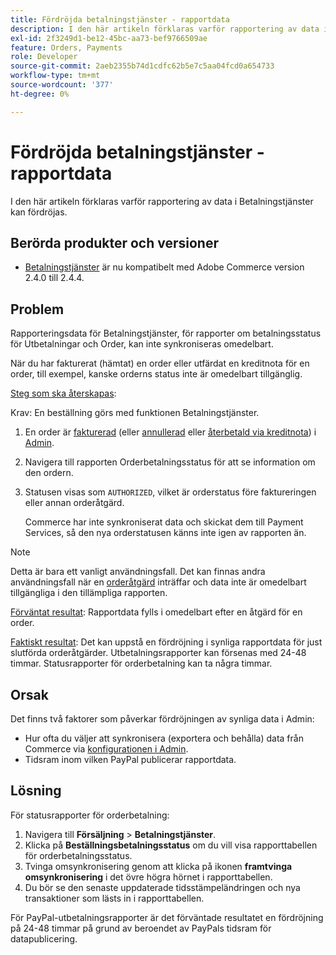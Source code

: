 ```yaml
---
title: Fördröjda betalningstjänster - rapportdata
description: I den här artikeln förklaras varför rapportering av data i Betalningstjänster kan fördröjas.
exl-id: 2f3249d1-be12-45bc-aa73-bef9766509ae
feature: Orders, Payments
role: Developer
source-git-commit: 2aeb2355b74d1cdfc62b5e7c5aa04fcd0a654733
workflow-type: tm+mt
source-wordcount: '377'
ht-degree: 0%

---
```


# Fördröjda betalningstjänster - rapportdata

I den här artikeln förklaras varför rapportering av data i Betalningstjänster kan fördröjas.

## Berörda produkter och versioner

* [Betalningstjänster](https://marketplace.magento.com/magento-payment-services.html) är nu kompatibelt med Adobe Commerce version 2.4.0 till 2.4.4.

## Problem

Rapporteringsdata för Betalningstjänster, för rapporter om betalningsstatus för Utbetalningar och Order, kan inte synkroniseras omedelbart.

När du har fakturerat (hämtat) en order eller utfärdat en kreditnota för en order, till exempel, kanske orderns status inte är omedelbart tillgänglig.

<u>Steg som ska återskapas</u>:

Krav: En beställning görs med funktionen Betalningstjänster.

1. En order är [fakturerad](https://experienceleague.adobe.com/sv/docs/commerce-admin/stores-sales/order-management/invoices#create-an-invoice) (eller [annullerad](https://experienceleague.adobe.com/sv/docs/commerce-admin/stores-sales/point-of-purchase/assist/customer-account-create-order) eller [återbetald via kreditnota](https://experienceleague.adobe.com/sv/docs/commerce-admin/stores-sales/order-management/credit-memos/credit-memos)) i [Admin](https://experienceleague.adobe.com/sv/docs/commerce-admin/start/admin/admin).
1. Navigera till rapporten Orderbetalningsstatus för att se information om den ordern.
1. Statusen visas som `AUTHORIZED`, vilket är orderstatus före faktureringen eller annan orderåtgärd.

   Commerce har inte synkroniserat data och skickat dem till Payment Services, så den nya orderstatusen känns inte igen av rapporten än.

>[!NOTE]
>
>Detta är bara ett vanligt användningsfall. Det kan finnas andra användningsfall när en [orderåtgärd](https://experienceleague.adobe.com/sv/docs/commerce-admin/stores-sales/order-management/orders/orders#actions) inträffar och data inte är omedelbart tillgängliga i den tillämpliga rapporten.

<u>Förväntat resultat</u>:
Rapportdata fylls i omedelbart efter en åtgärd för en order.

<u>Faktiskt resultat</u>:
Det kan uppstå en fördröjning i synliga rapportdata för just slutförda orderåtgärder. Utbetalningsrapporter kan försenas med 24-48 timmar. Statusrapporter för orderbetalning kan ta några timmar.

## Orsak

Det finns två faktorer som påverkar fördröjningen av synliga data i Admin:

* Hur ofta du väljer att synkronisera (exportera och behålla) data från Commerce via [konfigurationen i Admin](https://experienceleague.adobe.com/docs/commerce-merchant-services/payment-services/configure/configure-admin.html?lang=sv-SE).
* Tidsram inom vilken PayPal publicerar rapportdata.

## Lösning

För statusrapporter för orderbetalning:

1. Navigera till **Försäljning** > **Betalningstjänster**.
1. Klicka på **Beställningsbetalningsstatus** om du vill visa rapporttabellen för orderbetalningsstatus.
1. Tvinga omsynkronisering genom att klicka på ikonen **framtvinga omsynkronisering** i det övre högra hörnet i rapporttabellen.
1. Du bör se den senaste uppdaterade tidsstämpeländringen och nya transaktioner som lästs in i rapporttabellen.

För PayPal-utbetalningsrapporter är det förväntade resultatet en fördröjning på 24-48 timmar på grund av beroendet av PayPals tidsram för datapublicering.
